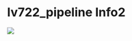 # lv722_pipeline Info2

![](https://github.com/softservedata/lv722/actions/workflows/main.yml/badge.svg)
